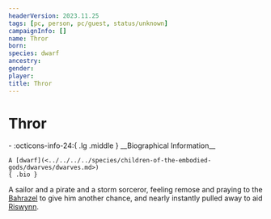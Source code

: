 ```yaml
---
headerVersion: 2023.11.25
tags: [pc, person, pc/guest, status/unknown]
campaignInfo: []
name: Thror
born:
species: dwarf
ancestry:
gender:
player:
title: Thror
---
```

# Thror
<div class="grid cards ext-narrow-margin ext-one-column" markdown>
- :octicons-info-24:{ .lg .middle } __Biographical Information__

    A [dwarf](<../../../../species/children-of-the-embodied-gods/dwarves/dwarves.md>)  
    { .bio }

</div>


A sailor and a pirate and a storm sorceror, feeling remose and praying to the [Bahrazel](<../../../../cosmology/gods/embodied-gods/bahrazel/bahrazel.md>) to give him another chance, and nearly instantly pulled away to aid [Riswynn](<../riswynn.md>). 